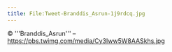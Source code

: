 ```yaml
---
title: File:Tweet-Branddis_Asrun-1j9rdcq.jpg
---
```


© '''Branddis_Asrun''' – https://pbs.twimg.com/media/Cy3Iww5W8AASkhs.jpg